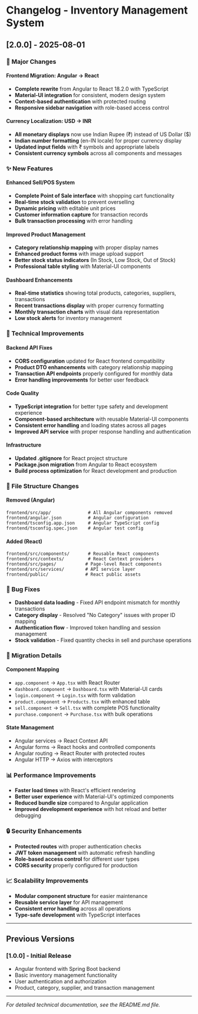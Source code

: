 # Changelog - Inventory Management System

## [2.0.0] - 2025-08-01

### 🚀 Major Changes

#### Frontend Migration: Angular → React
- **Complete rewrite** from Angular to React 18.2.0 with TypeScript
- **Material-UI integration** for consistent, modern design system
- **Context-based authentication** with protected routing
- **Responsive sidebar navigation** with role-based access control

#### Currency Localization: USD → INR
- **All monetary displays** now use Indian Rupee (₹) instead of US Dollar ($)
- **Indian number formatting** (en-IN locale) for proper currency display
- **Updated input fields** with ₹ symbols and appropriate labels
- **Consistent currency symbols** across all components and messages

### ✨ New Features

#### Enhanced Sell/POS System
- **Complete Point of Sale interface** with shopping cart functionality
- **Real-time stock validation** to prevent overselling
- **Dynamic pricing** with editable unit prices
- **Customer information capture** for transaction records
- **Bulk transaction processing** with error handling

#### Improved Product Management
- **Category relationship mapping** with proper display names
- **Enhanced product forms** with image upload support
- **Better stock status indicators** (In Stock, Low Stock, Out of Stock)
- **Professional table styling** with Material-UI components

#### Dashboard Enhancements
- **Real-time statistics** showing total products, categories, suppliers, transactions
- **Recent transactions display** with proper currency formatting
- **Monthly transaction charts** with visual data representation
- **Low stock alerts** for inventory management

### 🔧 Technical Improvements

#### Backend API Fixes
- **CORS configuration** updated for React frontend compatibility
- **Product DTO enhancements** with category relationship mapping
- **Transaction API endpoints** properly configured for monthly data
- **Error handling improvements** for better user feedback

#### Code Quality
- **TypeScript integration** for better type safety and development experience
- **Component-based architecture** with reusable Material-UI components
- **Consistent error handling** and loading states across all pages
- **Improved API service** with proper response handling and authentication

#### Infrastructure
- **Updated .gitignore** for React project structure
- **Package.json migration** from Angular to React ecosystem
- **Build process optimization** for React development and production

### 📁 File Structure Changes

#### Removed (Angular)
```
frontend/src/app/              # All Angular components removed
frontend/angular.json          # Angular configuration
frontend/tsconfig.app.json     # Angular TypeScript config
frontend/tsconfig.spec.json    # Angular test config
```

#### Added (React)
```
frontend/src/components/       # Reusable React components
frontend/src/contexts/         # React Context providers
frontend/src/pages/           # Page-level React components
frontend/src/services/        # API service layer
frontend/public/              # React public assets
```

### 🐛 Bug Fixes
- **Dashboard data loading** - Fixed API endpoint mismatch for monthly transactions
- **Category display** - Resolved "No Category" issues with proper ID mapping
- **Authentication flow** - Improved token handling and session management
- **Stock validation** - Fixed quantity checks in sell and purchase operations

### 🔄 Migration Details

#### Component Mapping
- `app.component` → `App.tsx` with React Router
- `dashboard.component` → `Dashboard.tsx` with Material-UI cards
- `login.component` → `Login.tsx` with form validation
- `product.component` → `Products.tsx` with enhanced table
- `sell.component` → `Sell.tsx` with complete POS functionality
- `purchase.component` → `Purchase.tsx` with bulk operations

#### State Management
- Angular services → React Context API
- Angular forms → React hooks and controlled components
- Angular routing → React Router with protected routes
- Angular HTTP → Axios with interceptors

### 📊 Performance Improvements
- **Faster load times** with React's efficient rendering
- **Better user experience** with Material-UI's optimized components
- **Reduced bundle size** compared to Angular application
- **Improved development experience** with hot reload and better debugging

### 🔒 Security Enhancements
- **Protected routes** with proper authentication checks
- **JWT token management** with automatic refresh handling
- **Role-based access control** for different user types
- **CORS security** properly configured for production

### 📈 Scalability Improvements
- **Modular component structure** for easier maintenance
- **Reusable service layer** for API management
- **Consistent error handling** across all operations
- **Type-safe development** with TypeScript interfaces

---

## Previous Versions

### [1.0.0] - Initial Release
- Angular frontend with Spring Boot backend
- Basic inventory management functionality
- User authentication and authorization
- Product, category, supplier, and transaction management

---

*For detailed technical documentation, see the README.md file.*
